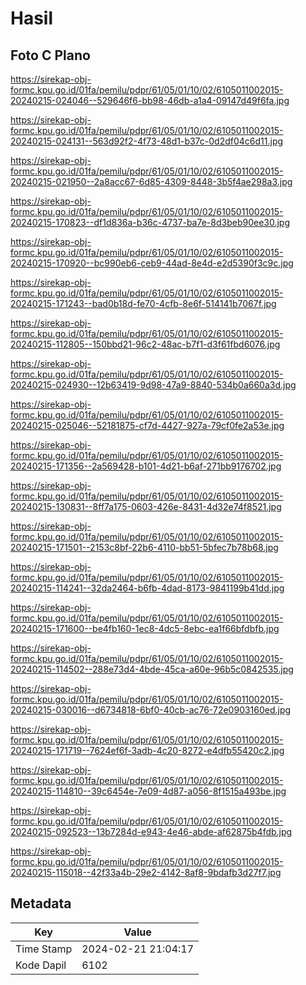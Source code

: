 # Hasil

## Foto C Plano

https://sirekap-obj-formc.kpu.go.id/01fa/pemilu/pdpr/61/05/01/10/02/6105011002015-20240215-024046--529646f6-bb98-46db-a1a4-09147d49f6fa.jpg

https://sirekap-obj-formc.kpu.go.id/01fa/pemilu/pdpr/61/05/01/10/02/6105011002015-20240215-024131--563d92f2-4f73-48d1-b37c-0d2df04c6d11.jpg

https://sirekap-obj-formc.kpu.go.id/01fa/pemilu/pdpr/61/05/01/10/02/6105011002015-20240215-021950--2a8acc67-6d85-4309-8448-3b5f4ae298a3.jpg

https://sirekap-obj-formc.kpu.go.id/01fa/pemilu/pdpr/61/05/01/10/02/6105011002015-20240215-170823--df1d836a-b36c-4737-ba7e-8d3beb90ee30.jpg

https://sirekap-obj-formc.kpu.go.id/01fa/pemilu/pdpr/61/05/01/10/02/6105011002015-20240215-170920--bc990eb6-ceb9-44ad-8e4d-e2d5390f3c9c.jpg

https://sirekap-obj-formc.kpu.go.id/01fa/pemilu/pdpr/61/05/01/10/02/6105011002015-20240215-171243--bad0b18d-fe70-4cfb-8e6f-514141b7067f.jpg

https://sirekap-obj-formc.kpu.go.id/01fa/pemilu/pdpr/61/05/01/10/02/6105011002015-20240215-112805--150bbd21-96c2-48ac-b7f1-d3f61fbd6076.jpg

https://sirekap-obj-formc.kpu.go.id/01fa/pemilu/pdpr/61/05/01/10/02/6105011002015-20240215-024930--12b63419-9d98-47a9-8840-534b0a660a3d.jpg

https://sirekap-obj-formc.kpu.go.id/01fa/pemilu/pdpr/61/05/01/10/02/6105011002015-20240215-025046--52181875-cf7d-4427-927a-79cf0fe2a53e.jpg

https://sirekap-obj-formc.kpu.go.id/01fa/pemilu/pdpr/61/05/01/10/02/6105011002015-20240215-171356--2a569428-b101-4d21-b6af-271bb9176702.jpg

https://sirekap-obj-formc.kpu.go.id/01fa/pemilu/pdpr/61/05/01/10/02/6105011002015-20240215-130831--8ff7a175-0603-426e-8431-4d32e74f8521.jpg

https://sirekap-obj-formc.kpu.go.id/01fa/pemilu/pdpr/61/05/01/10/02/6105011002015-20240215-171501--2153c8bf-22b6-4110-bb51-5bfec7b78b68.jpg

https://sirekap-obj-formc.kpu.go.id/01fa/pemilu/pdpr/61/05/01/10/02/6105011002015-20240215-114241--32da2464-b6fb-4dad-8173-9841199b41dd.jpg

https://sirekap-obj-formc.kpu.go.id/01fa/pemilu/pdpr/61/05/01/10/02/6105011002015-20240215-171600--be4fb160-1ec8-4dc5-8ebc-ea1f66bfdbfb.jpg

https://sirekap-obj-formc.kpu.go.id/01fa/pemilu/pdpr/61/05/01/10/02/6105011002015-20240215-114502--288e73d4-4bde-45ca-a60e-96b5c0842535.jpg

https://sirekap-obj-formc.kpu.go.id/01fa/pemilu/pdpr/61/05/01/10/02/6105011002015-20240215-030016--d6734818-6bf0-40cb-ac76-72e0903160ed.jpg

https://sirekap-obj-formc.kpu.go.id/01fa/pemilu/pdpr/61/05/01/10/02/6105011002015-20240215-171719--7624ef6f-3adb-4c20-8272-e4dfb55420c2.jpg

https://sirekap-obj-formc.kpu.go.id/01fa/pemilu/pdpr/61/05/01/10/02/6105011002015-20240215-114810--39c6454e-7e09-4d87-a056-8f1515a493be.jpg

https://sirekap-obj-formc.kpu.go.id/01fa/pemilu/pdpr/61/05/01/10/02/6105011002015-20240215-092523--13b7284d-e943-4e46-abde-af62875b4fdb.jpg

https://sirekap-obj-formc.kpu.go.id/01fa/pemilu/pdpr/61/05/01/10/02/6105011002015-20240215-115018--42f33a4b-29e2-4142-8af8-9bdafb3d27f7.jpg


## Metadata

| Key        | Value               |
| ---------- | ------------------- |
| Time Stamp | 2024-02-21 21:04:17 |
| Kode Dapil | 6102                |



